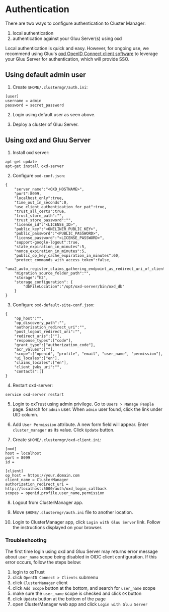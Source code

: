 # Authentication
There are two ways to configure authentication to Cluster Manager: 

1. local authentication
1. authentication against your Gluu Server(s) using oxd

Local authentication is quick and easy. However, for ongoing use, we recommend using Gluu's [oxd OpenID Connect client software](https://gluu.org/docs/oxd) to leverage your Gluu Server for authentication, which will provide SSO. 

## Using default admin user

1) Create `$HOME/.clustermgr/auth.ini`:

```
[user]
username = admin
password = secret_password
```

2) Login using default user as seen above.

3) Deploy a cluster of Gluu Server.

## Using oxd and Gluu Server

1) Install oxd server:

```
apt-get update
apt-get install oxd-server
```

2) Configure `oxd-conf.json`:

```
{
    "server_name":"<OXD_HOSTNAME>",
    "port":8099,
    "localhost_only":true,
    "time_out_in_seconds":0,
    "use_client_authentication_for_pat":true,
    "trust_all_certs":true,
    "trust_store_path":"",
    "trust_store_password":"",
    "license_id":"<LICENSE_ID>",
    "public_key":"<ONELINER_PUBLIC_KEY>",
    "public_password":"<PUBLIC_PASSWORD>",
    "license_password":"<LICENSE_PASSWORD>",
    "support-google-logout":true,
    "state_expiration_in_minutes":5,
    "nonce_expiration_in_minutes":5,
    "public_op_key_cache_expiration_in_minutes":60,
    "protect_commands_with_access_token":false,
    "uma2_auto_register_claims_gathering_endpoint_as_redirect_uri_of_client":true,
    "migration_source_folder_path":"",
    "storage":"h2",
    "storage_configuration": {
        "dbFileLocation":"/opt/oxd-server/bin/oxd_db"
    }
}
```

3) Configure `oxd-default-site-conf.json`:

```
{
    "op_host":"",
    "op_discovery_path":"",
    "authorization_redirect_uri":"",
    "post_logout_redirect_uri":"",
    "redirect_uris":[""],
    "response_types":["code"],
    "grant_type":["authorization_code"],
    "acr_values":[""],
    "scope":["openid", "profile", "email", "user_name", "permission"],
    "ui_locales":["en"],
    "claims_locales":["en"],
    "client_jwks_uri":"",
    "contacts":[]
}
```

4) Restart oxd-server:

```
service oxd-server restart
```

5) Login to oxTrust using admin privilege. Go to `Users > Manage People` page. Search for `admin` user.
When `admin` user found, click the link under UID column.

6) Add `User Permission` attribute. A new form field will appear. Enter `cluster_manager` as its value. Click `Update` button.

7) Create `$HOME/.clustermgr/oxd-client.ini`:

```
[oxd]
host = localhost
port = 8099
id = 

[client]
op_host = https://your.domain.com
client_name = ClusterManager
authorization_redirect_uri = http://localhost:5000/auth/oxd_login_callback
scopes = openid,profile,user_name,permission
```

8) Logout from ClusterManager app.

9) Move `$HOME/.clustermgr/auth.ini` file to another location.

10) Login to ClusterManager app, click `Login with Gluu Server` link. Follow the instructions displayed on your browser.

### Troubleshooting

The first time login using oxd and Gluu Server may returns error message about `user_name` scope being disabled 
in OIDC client configuration. If this error occurs, follow the steps below:

1. login to oxTrust
1. click `OpenID Connect > Clients` submenu
1. click `ClusterManager` client
1. click `Add Scope` button at the bottom, and search for `user_name` scope
1. make sure the `user_name` scope is checked and click `OK` button
1. click `Update` button at the bottom of the page
1. open ClusterManager web app and click `Login with Gluu Server`

